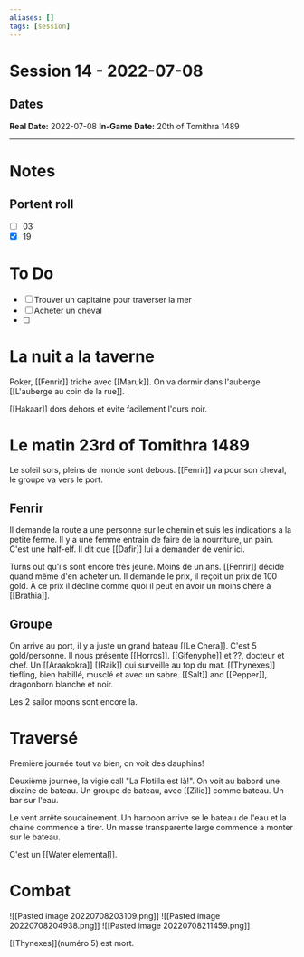 ```yaml
---
aliases: []
tags: [session]
---
```

# Session 14 - 2022-07-08
## Dates
**Real Date:** 2022-07-08
**In-Game Date:** 20th of Tomithra 1489

---
# Notes
## Portent roll
- [ ] 03
- [x] 19

# To Do
- [ ] Trouver un capitaine pour traverser la mer
- [ ] Acheter un cheval
- [ ] 

# La nuit a la taverne
Poker, [[Fenrir]] triche avec [[Maruk]]. On va dormir dans l'auberge [[L'auberge au coin de la rue]].

[[Hakaar]] dors dehors et évite facilement l'ours noir. 

# Le matin 23rd of Tomithra 1489
Le soleil sors, pleins de monde sont debous. 
[[Fenrir]] va pour son cheval, le groupe va vers le port.

## Fenrir
Il demande la route a une personne sur le chemin et suis les indications a la petite ferme. Il y a une femme entrain de faire de la nourriture, un pain. C'est une half-elf. Il dit que [[Dafir]] lui a demander de venir ici. 

Turns out qu'ils sont encore très jeune. Moins de un ans. [[Fenrir]] décide quand même d'en acheter un. Il demande le prix, il reçoit un prix de 100 gold. À ce prix il décline comme quoi il peut en avoir un moins chère à [[Brathia]]. 

## Groupe
On arrive au port, il y a juste un grand bateau [[Le Chera]]. C'est 5 gold/personne. Il nous présente [[Horros]]. [[Gifenyphe]] et ??, docteur et chef. Un [[Araakokra]] [[Raik]] qui surveille au top du mat. [[Thynexes]] tiefling, bien habillé, musclé et avec un sabre. [[Salt]] and [[Pepper]], dragonborn blanche et noir. 

Les 2 sailor moons sont encore la. 

# Traversé
Première journée tout va bien, on voit des dauphins!

Deuxième journée, la vigie call "La Flotilla est là!". On voit au babord une dixaine de bateau. 
Un groupe de bateau, avec [[Zilie]] comme bateau. Un bar sur l'eau. 

Le vent arrête soudainement. Un harpoon arrive se le bateau de l'eau et la chaine commence a tirer. Un masse transparente large commence a monter sur le bateau.

C'est un [[Water elemental]]. 

# Combat
![[Pasted image 20220708203109.png]]
![[Pasted image 20220708204938.png]]
![[Pasted image 20220708211459.png]]

[[Thynexes]](numéro 5) est mort. 

